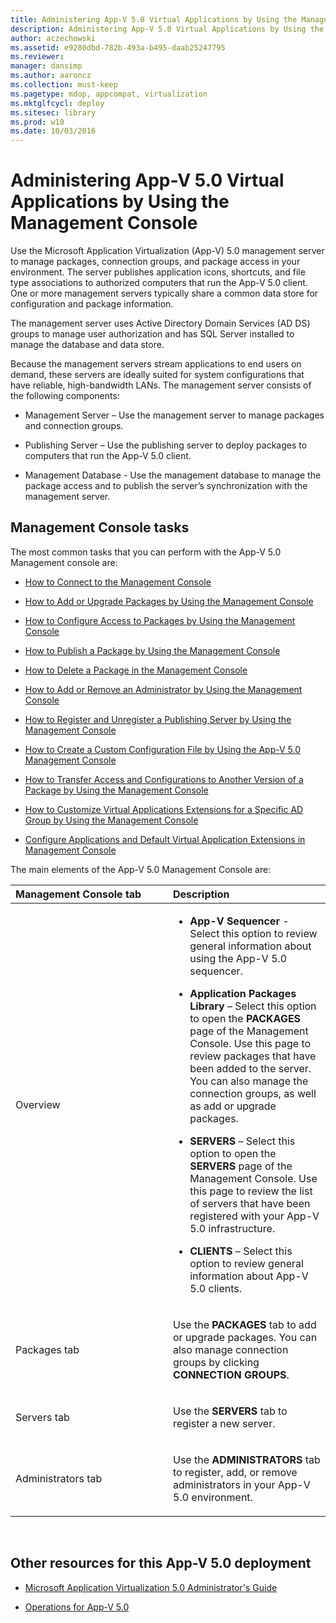```yaml
---
title: Administering App-V 5.0 Virtual Applications by Using the Management Console
description: Administering App-V 5.0 Virtual Applications by Using the Management Console
author: aczechowski
ms.assetid: e9280dbd-782b-493a-b495-daab25247795
ms.reviewer: 
manager: dansimp
ms.author: aaroncz
ms.collection: must-keep
ms.pagetype: mdop, appcompat, virtualization
ms.mktglfcycl: deploy
ms.sitesec: library
ms.prod: w10
ms.date: 10/03/2016
---
```



# Administering App-V 5.0 Virtual Applications by Using the Management Console


Use the Microsoft Application Virtualization (App-V) 5.0 management server to manage packages, connection groups, and package access in your environment. The server publishes application icons, shortcuts, and file type associations to authorized computers that run the App-V 5.0 client. One or more management servers typically share a common data store for configuration and package information.

The management server uses Active Directory Domain Services (AD DS) groups to manage user authorization and has SQL Server installed to manage the database and data store.

Because the management servers stream applications to end users on demand, these servers are ideally suited for system configurations that have reliable, high-bandwidth LANs. The management server consists of the following components:

-   Management Server – Use the management server to manage packages and connection groups.

-   Publishing Server – Use the publishing server to deploy packages to computers that run the App-V 5.0 client.

-   Management Database - Use the management database to manage the package access and to publish the server’s synchronization with the management server.

## Management Console tasks


The most common tasks that you can perform with the App-V 5.0 Management console are:

-   [How to Connect to the Management Console](how-to-connect-to-the-management-console-beta.md)

-   [How to Add or Upgrade Packages by Using the Management Console](how-to-add-or-upgrade-packages-by-using-the-management-console-beta-gb18030.md)

-   [How to Configure Access to Packages by Using the Management Console](how-to-configure-access-to-packages-by-using-the-management-console-50.md)

-   [How to Publish a Package by Using the Management Console](how-to-publish-a-package-by-using-the-management-console-50.md)

-   [How to Delete a Package in the Management Console](how-to-delete-a-package-in-the-management-console-beta.md)

-   [How to Add or Remove an Administrator by Using the Management Console](how-to-add-or-remove-an-administrator-by-using-the-management-console.md)

-   [How to Register and Unregister a Publishing Server by Using the Management Console](how-to-register-and-unregister-a-publishing-server-by-using-the-management-console.md)

-   [How to Create a Custom Configuration File by Using the App-V 5.0 Management Console](how-to-create-a-custom-configuration-file-by-using-the-app-v-50-management-console.md)

-   [How to Transfer Access and Configurations to Another Version of a Package by Using the Management Console](how-to-transfer-access-and-configurations-to-another-version-of-a-package-by-using-the-management-console.md)

-   [How to Customize Virtual Applications Extensions for a Specific AD Group by Using the Management Console](how-to-customize-virtual-applications-extensions-for-a-specific-ad-group-by-using-the-management-console.md)

-   [Configure Applications and Default Virtual Application Extensions in Management Console](configure-applications-and-default-virtual-application-extensions-in-management-console.md)

The main elements of the App-V 5.0 Management Console are:

<table>
<colgroup>
<col width="50%" />
<col width="50%" />
</colgroup>
<thead>
<tr class="header">
<th align="left">Management Console tab</th>
<th align="left">Description</th>
</tr>
</thead>
<tbody>
<tr class="odd">
<td align="left"><p>Overview</p></td>
<td align="left"><p></p>
<ul>
<li><p><strong>App-V Sequencer</strong> - Select this option to review general information about using the App-V 5.0 sequencer.</p></li>
<li><p><strong>Application Packages Library</strong> – Select this option to open the <strong>PACKAGES</strong> page of the Management Console. Use this page to review packages that have been added to the server. You can also manage the connection groups, as well as add or upgrade packages.</p></li>
<li><p><strong>SERVERS</strong> – Select this option to open the <strong>SERVERS</strong> page of the Management Console. Use this page to review the list of servers that have been registered with your App-V 5.0 infrastructure.</p></li>
<li><p><strong>CLIENTS</strong> – Select this option to review general information about App-V 5.0 clients.</p></li>
</ul></td>
</tr>
<tr class="even">
<td align="left"><p>Packages tab</p></td>
<td align="left"><p>Use the <strong>PACKAGES</strong> tab to add or upgrade packages. You can also manage connection groups by clicking <strong>CONNECTION GROUPS</strong>.</p></td>
</tr>
<tr class="odd">
<td align="left"><p>Servers tab</p></td>
<td align="left"><p>Use the <strong>SERVERS</strong> tab to register a new server.</p></td>
</tr>
<tr class="even">
<td align="left"><p>Administrators tab</p></td>
<td align="left"><p>Use the <strong>ADMINISTRATORS</strong> tab to register, add, or remove administrators in your App-V 5.0 environment.</p></td>
</tr>
</tbody>
</table>

 






## <a href="" id="other-resources-for-this-app-v-5-0-deployment-"></a>Other resources for this App-V 5.0 deployment


-   [Microsoft Application Virtualization 5.0 Administrator's Guide](microsoft-application-virtualization-50-administrators-guide.md)

-   [Operations for App-V 5.0](operations-for-app-v-50.md)

 

 





